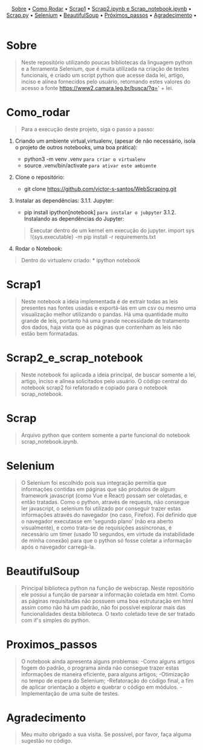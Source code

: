 <table>
   <tr>
      <p align="center">
        <a href="#sobre">Sobre</a> •
        <a href="#como_rodar">Como Rodar</a> •
        <a href="#Scrap1">Scrap1</a> •
        <a href="#Scrap2_e_scrap_notebook">Scrap2.ipynb e Scrap_notebook.ipynb</a> •
        <a href="#scrap">Scrap.py</a> •
        <a href="#selenium">Selenium</a> •
        <a href="#beautifulSoup">BeautifulSoup</a> •
        <a href="#proximos_passos">Próximos_passos</a> • 
        <a href="#agradecimento">Agradecimento</a> •           
      </p>
   </tr>
</table>

# Sobre
> Neste repositório utilizando poucas bibliotecas da linguagem python e a ferramenta Selenium, que é muita utilizada na criação de testes funcionais, é criado um script python que acesse dada lei, artigo, inciso e alínea fornecidos pelo usuário, retornando estes valores do acesso a fonte https://www2.camara.leg.br/busca/?q=' + lei.

# Como_rodar
> Para a execução deste projeto, siga o passo a passo:
1. Criando um ambiente virtual,virtualenv, (apesar de não necessário, isola o projeto de outros notebooks, uma boa prática):
    * python3 -m venv .venv `para criar o virtualenv`
    * source .venv/bin/activate `para ativar este ambiente`

2. Clone o repositório:
    * git clone https://github.com/victor-s-santos/WebScraping.git

3. Instalar as dependências:
    3.1.1. Jupyter:
    * pip install ipython[notebook] `para instalar o jubpyter`
    3.1.2. Instalando as dependências do Jupyter:
    > Executar dentro de um kernel em execução do jupyter.
    import sys
    !{sys.executable} -m pip install -r requirements.txt

4. Rodar o Notebook:
> Dentro do virtualenv criado:
    * ipython notebook

# Scrap1
> Neste notebook a ideia implementada é de extrair todas as leis presentes nas fontes usadas e exportá-las em um csv ou mesmo uma visualização melhor utilizando o pandas. Há uma quantidade muito grande de leis, portanto há uma grande necessidade de tratamento dos dados, haja vista que as páginas que contenham as leis não estão bem formatadas. 

# Scrap2_e_scrap_notebook
> Neste notebook foi aplicada a ideia principal, de buscar somente a lei, artigo, inciso e alínea solicitados pelo usuário. O código central do notebook scrap2 foi refatorado e copiado para o notebook scrap_notebook.

# Scrap
> Arquivo python que contem somente a parte funcional do notebook scrap_notebook.ipynb.

# Selenium
> O Selenium foi escolhido pois sua integração permitia que informações contidas em páginas que são produtos de algum framework javascript (como Vue e React) possam ser coletadas, e então tratadas. Como o python, através de requests, não consegue ler javascript, o selenium foi utilizado por conseguir trazer estas informações através do navegador (no caso, Firefox). Foi definido que o navegador executasse em 'segundo plano' (não era aberto visualmente), e como trata-se de requisições assíncronas, é necessário um timer (usado 10 segundos, em virtude da instabilidade de minha conexão) para que o python só fosse coletar a informação após o navegador carregá-la. 


# BeautifulSoup
>Principal biblioteca python na função de webscrap. Neste repositório ele possui a função de parsear a informação coletada em html. Como as páginas requisitadas não possuem uma boa estruturação em html assim como não há um padrão, não foi possível explorar mais das funcionalidades desta biblioteca. O texto coletado teve de ser tratado com if's simples do python.

# Proximos_passos
>O notebook ainda apresenta alguns problemas:
    -Como alguns artigos fogem do padrão, o programa ainda não consegue trazer estas informações de maneira eficiente, para alguns artigos; 
    -Otimização no tempo de espera do Selenium;
    -Refatoração do código final, a fim de aplicar orientação a objeto e quebrar o código em módulos.
    -Implementação de uma suíte de testes.

# Agradecimento
>Meu muito obrigado a sua visita. Se possível, por favor, faça alguma sugestão no código.